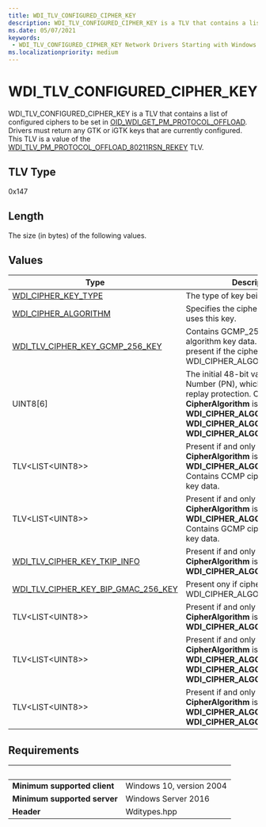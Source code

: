 ```yaml
---
title: WDI_TLV_CONFIGURED_CIPHER_KEY
description: WDI_TLV_CONFIGURED_CIPHER_KEY is a TLV that contains a list of configured ciphers to be set in OID_WDI_GET_PM_PROTOCOL_OFFLOAD.
ms.date: 05/07/2021
keywords:
 - WDI_TLV_CONFIGURED_CIPHER_KEY Network Drivers Starting with Windows Vista
ms.localizationpriority: medium
---
```


# WDI_TLV_CONFIGURED_CIPHER_KEY

WDI_TLV_CONFIGURED_CIPHER_KEY is a TLV that contains a list of configured ciphers to be set in [OID_WDI_GET_PM_PROTOCOL_OFFLOAD](oid-wdi-get-pm-protocol-offload.md). Drivers must return any GTK or iGTK keys that are currently configured. This TLV is a value of the [WDI_TLV_PM_PROTOCOL_OFFLOAD_80211RSN_REKEY](wdi-tlv-pm-protocol-offload-80211rsn-rekey.md) TLV.

## TLV Type

0x147

## Length

The size (in bytes) of the following values.

## Values

| Type | Description |
| --- | --- |
| [WDI_CIPHER_KEY_TYPE](/windows-hardware/drivers/ddi/wditypes/ne-wditypes-_wdi_cipher_key_type) | The type of key being returned. |
| [WDI_CIPHER_ALGORITHM](/windows-hardware/drivers/ddi/wditypes/ne-wditypes-_wdi_cipher_algorithm) | Specifies the cipher algorithm that uses this key. |
| [WDI_TLV_CIPHER_KEY_GCMP_256_KEY](wdi-tlv-cipher-key-gcmp-256-key.md) | Contains GCMP_256 cipher algorithm key data. This is only present if the cipher algorithm is WDI\_CIPHER\_ALGO\_GCMP\_256. |
| UINT8\[6\] | The initial 48-bit value of the Packet Number (PN), which is used for replay protection. Optional if **CipherAlgorithm** is **WDI_CIPHER_ALGO_WEP40**, **WDI_CIPHER_ALGO_WEP104**, or **WDI_CIPHER_ALGO_WEP**. |
| TLV<LIST\<UINT8>> | Present if and only if **CipherAlgorithm** is **WDI_CIPHER_ALGO_CCMP**. Contains CCMP cipher algorithm key data. |
| TLV<LIST\<UINT8>> | Present if and only if **CipherAlgorithm** is **WDI_CIPHER_ALGO_GCMP**. Contains GCMP cipher algorithm key data. |
| [WDI_TLV_CIPHER_KEY_TKIP_INFO](wdi-tlv-cipher-key-tkip-info.md) | Present if and only if **CipherAlgorithm** is **WDI_CIPHER_ALGO_TKIP**. |
| [WDI_TLV_CIPHER_KEY_BIP_GMAC_256_KEY](wdi-tlv-cipher-key-bip-gmac-256-key.md) | Present ony if cipher algorithm is WDI\_CIPHER\_ALGO\_BIP\_GMAC\_256. |
| TLV<LIST\<UINT8>> | Present if and only if **CipherAlgorithm** is **WDI_CIPHER_ALGO_BIP**. |
| TLV<LIST\<UINT8>> | Present if and only if **CipherAlgorithm** is **WDI_CIPHER_ALGO_WEP40**, **WDI_CIPHER_ALGO_WEP104**, or **WDI_CIPHER_ALGO_WEP**. |
| TLV<LIST\<UINT8>> | Present if and only if **CipherAlgorithm** is in the range of **WDI_CIPHER_ALGO_IHV_START** to **WDI_CIPHER_ALGO_IHV_END**. |

## Requirements

| &nbsp; | &nbsp; |
| ------ | ------ |
| **Minimum supported client** | Windows 10, version 2004 |
| **Minimum supported server** | Windows Server 2016 |
| **Header** | Wditypes.hpp |
